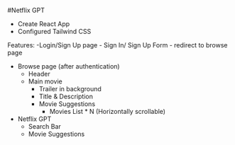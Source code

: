#Netflix GPT

- Create React App
- Configured Tailwind CSS



Features:
-Login/Sign Up page
    - Sign In/ Sign Up Form
    - redirect to  browse page
- Browse page (after authentication)
    - Header
    - Main movie
        - Trailer in background
        - Title & Description
        - Movie Suggestions
            - Movies List * N (Horizontally scrollable)
- Netflix GPT
    - Search Bar
    - Movie Suggestions

